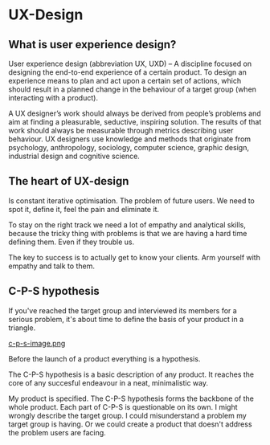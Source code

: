 # UX-Design


## What is user experience design?

User experience design (abbreviation UX, UXD) – A discipline focused on
designing the end-to-end experience of a certain product. To design an
experience means to plan and act upon a certain set of actions, which should
result in a planned change in the behaviour of a target group (when interacting
with a product).

A UX designer’s work should always be derived from people’s problems and aim at
finding a pleasurable, seductive, inspiring solution. The results of that work
should always be measurable through metrics describing user behaviour. UX
designers use knowledge and methods that originate from psychology,
anthropology, sociology, computer science, graphic design, industrial design and
cognitive science.

## The heart of UX-design

Is constant iterative optimisation. The problem of future users. We need to spot
it, define it, feel the pain and eliminate it.

To stay on the right track we need  a lot of empathy and analytical skills,
because the tricky thing with problems is that we are having a hard time 
defining them. Even if they trouble us.

The key to success is to actually get to know your clients. Arm yourself with
empathy and talk to them.

## C-P-S hypothesis

If you've reached the target group and interviewed its members for a serious
problem, it's about time to define the basis of your product in a triangle.

[c-p-s-image.png](c-p-s-image.png)

Before the launch of a product everything is a hypothesis.

The C-P-S hypothesis is a basic description of any product. It reaches the core
of any succesful endeavour in a neat, minimalistic way.

My product is specified. The C-P-S hypothesis forms the backbone of the whole
product.
Each part of C-P-S is questionable on its own. I might wrongly describe the
target group. I could misunderstand a problem my target group is having. Or we
could create a product that doesn't address the problem users are facing.

